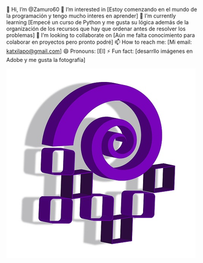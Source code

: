 👋 Hi, I’m @Zamuro60
👀 I’m interested in [Estoy comenzando en el mundo de la programación y tengo mucho interes en aprender]
🌱 I’m currently learning [Empecé un curso de Python y me gusta su lógica además de la organización de los recursos que hay que ordenar antes de resolver los problemas]
💞️ I’m looking to collaborate on [Aún me falta conocimiento para colaborar en proyectos pero pronto podré]
📫 How to reach me: [Mi email: katxilapo@gmail.com]
😄 Pronouns: [El]
⚡ Fun fact: [desarrllo imágenes en Adobe y me gusta la fotografía]


![Logo espiral](https://raw.githubusercontent.com/Zamuro60/Zamuro60/eb55865fc5c2dd46c683fd3525ec9c9d2ae30982/Logo%20espiral%20Github.jpg)

